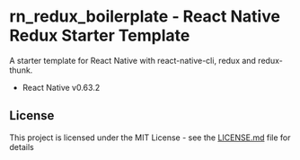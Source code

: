 # rn_redux_boilerplate - React Native Redux Starter Template

A starter template for React Native with react-native-cli, redux and redux-thunk.
- React Native v0.63.2 

## License

This project is licensed under the MIT License - see the [LICENSE.md](LICENSE) file for details
